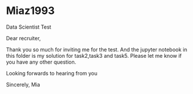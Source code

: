 # Miaz1993
Data Scientist Test

Dear recruiter,

Thank you so much for inviting me for the test. And the jupyter notebook in this folder is my solution for task2,task3 and task5.
Please let me know if you have any other question.

Looking forwards to hearing from you

Sincerely,
Mia
